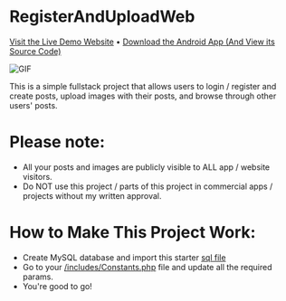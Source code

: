 # RegisterAndUploadWeb
[Visit the Live Demo Website](http://13.57.227.94/Demos/RegisterAndUpload/feed.php) • [Download the Android App (And View its Source Code)](https://github.com/5haw4/RegisterAndUploadAndroid)

![GIF](https://github.com/5haw4/RegisterAndUploadWeb/blob/master/regiaterAndUploadWeb.gif)


This is a simple fullstack project that allows users to login / register and create posts, upload images with their posts, and browse through other users' posts.
 
 # Please note:
- All your posts and images are publicly visible to ALL app / website visitors.
- Do NOT use this project / parts of this project in commercial apps / projects without my written approval.
 
# How to Make This Project Work:
- Create MySQL database and import this starter [sql file](https://raw.githubusercontent.com/5haw4/RegisterAndUploadWeb/master/register_and_upload.sql)
- Go to your [/includes/Constants.php](https://github.com/5haw4/RegisterAndUploadWeb/blob/master/RegisterAndUpload/includes/Constants.php) file and update all the required params.
- You're good to go!
